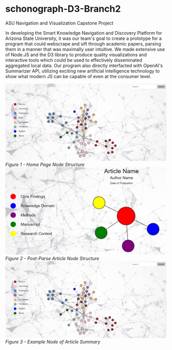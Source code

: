 # schonograph-D3-Branch2

ASU Navigation and Visualization Capstone Project

In developing the Smart Knowledge Navigation and Discovery Platform for Arizona State University, it was our team's goal to create a prototype for a
program that could webscrape and sift through academic papers, parsing them in a manner that was maximally user intuitive. We made extensive use of Node.JS and the D3
library to produce quality visualizations and interactive tools which could be used to effectively disseminated aggregated local data. Our program also directly
interfacted with OpenAI's Summarizer API, utilizing exciting new artificial intelligence technology to show what modern JS can be capable of even at the consumer level.

![Screenshot](home.png)
*Figure 1 - Home Page Node Structure*
![Screenshot](article.png)
*Figure 2 - Post-Parse Article Node Structure*
![Screenshot](home.png)
*Figure 3 - Example Node of Article Summary*

